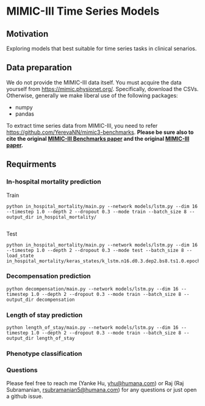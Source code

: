 MIMIC-III Time Series Models
=========================

## Motivation

Exploring models that best suitable for time series tasks in clinical senarios.


## Data preparation

We do not provide the MIMIC-III data itself. You must acquire the data yourself from https://mimic.physionet.org/. Specifically, download the CSVs. Otherwise, generally we make liberal use of the following packages:

- numpy
- pandas

To extract time series data from MIMIC-III, you need to refer  https://github.com/YerevaNN/mimic3-benchmarks. **Please be sure also to cite the original [MIMIC-III Benchmarks paper](https://arxiv.org/abs/1703.07771) and the original [MIMIC-III paper](http://www.nature.com/articles/sdata201635).**


## Requirments

### In-hospital mortality prediction
Train
```
python in_hospital_mortality/main.py --network models/lstm.py --dim 16 --timestep 1.0 --depth 2 --dropout 0.3 --mode train --batch_size 8 --output_dir in_hospital_mortality/
 
```

Test
```
python in_hospital_mortality/main.py --network models/lstm.py --dim 16 --timestep 1.0 --depth 2 --dropout 0.3 --mode test --batch_size 8 --load_state in_hospital_mortality/keras_states/k_lstm.n16.d0.3.dep2.bs8.ts1.0.epoch27.test0.27868239298546116.state
```
### Decompensation prediction


```
python decompensation/main.py --network models/lstm.py --dim 16 --timestep 1.0 --depth 2 --dropout 0.3 --mode train --batch_size 8 --output_dir decompensation
```


### Length of stay prediction
```
python length_of_stay/main.py --network models/lstm.py --dim 16 --timestep 1.0 --depth 2 --dropout 0.3 --mode train --batch_size 8 --output_dir length_of_stay
```
### Phenotype classification

### Questions

Please feel free to reach me (Yanke Hu, yhu@humana.com) or Raj (Raj Subramanian, rsubramanian5@humana.com) for any questions or just open a github issue.